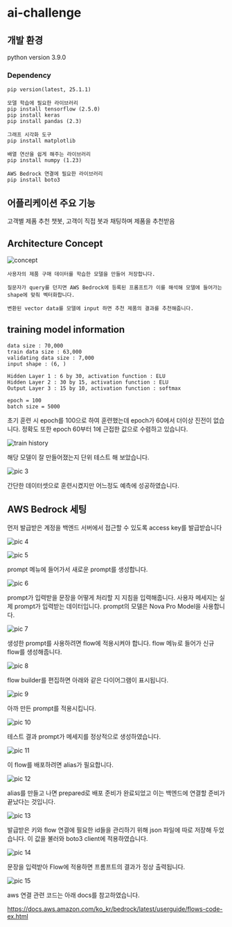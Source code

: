 # ai-challenge


## 개발 환경
python version 3.9.0

### Dependency
```
pip version(latest, 25.1.1)

모델 학습에 필요한 라이브러리
pip install tensorflow (2.5.0)
pip install keras
pip install pandas (2.3)

그래프 시각화 도구
pip install matplotlib

배열 연산을 쉽게 해주는 라이브러리
pip install numpy (1.23)

AWS Bedrock 연결에 필요한 라이브러리
pip install boto3
```

## 어플리케이션 주요 기능
고객별 제품 추천 챗봇, 고객이 직접 봇과 채팅하며 제품을 추천받음

## Architecture Concept

![concept](https://github.com/user-attachments/assets/2e246de1-f22a-478b-b8ec-5b57f837b328)

```
사용자의 제품 구매 데이터를 학습한 모델을 만들어 저장합니다.

질문자가 query를 던지면 AWS Bedrock에 등록된 프롬프트가 이를 해석해 모델에 들어가는 shape에 맞춰 벡터화합니다.

변환된 vector data를 모델에 input 하면 추천 제품의 결과를 추천해줍니다.
```



## training model information

```
data size : 70,000
train data size : 63,000
validating data size : 7,000
input shape : (6, )

Hidden Layer 1 : 6 by 30, activation function : ELU
Hidden Layer 2 : 30 by 15, activation function : ELU
Output Layer 3 : 15 by 10, activation function : softmax

epoch = 100
batch size = 5000

```

초기 훈련 시 epoch를 100으로 하여 훈련했는데 epoch가 60에서 더이상 진전이 없습니다.
정확도 또한 epoch 60부터 1에 근접한 값으로 수렴하고 있습니다.

![train history](https://github.com/user-attachments/assets/f876ec55-b13d-4cb5-b102-dc518d7c295b)

해당 모델이 잘 만들어졌는지 단위 테스트 해 보았습니다.

![pic 3](https://github.com/user-attachments/assets/96779534-06b3-4be9-b524-206ae54e3df9)


간단한 데이터셋으로 훈련시켰지만 어느정도 예측에 성공하였습니다.

## AWS Bedrock 세팅

먼저 발급받은 계정을 백엔드 서버에서 접근할 수 있도록 access key를 발급받습니다

![pic 4](https://github.com/user-attachments/assets/eb543408-c568-47b4-893d-e8bff7de8faa)

![pic 5](https://github.com/user-attachments/assets/4e60afb0-c310-454c-8fbf-f97a83537590)

prompt 메뉴에 들어가서 새로운 prompt를 생성합니다.

![pic 6](https://github.com/user-attachments/assets/31873a4e-a246-4762-a2ee-f82af25edcb9)

prompt가 입력받을 문장을 어떻게 처리할 지 지침을 입력해줍니다.
사용자 메세지는 실제 prompt가 입력받는 데이터입니다.
prompt의 모델은 Nova Pro Model을 사용합니다.

![pic 7](https://github.com/user-attachments/assets/f5300e6a-9a25-4629-9d92-fbd7432b78b7)


생성한 prompt를 사용하려면 flow에 적용시켜야 합니다.
flow 메뉴로 들어가 신규 flow를 생성해줍니다.

![pic 8](https://github.com/user-attachments/assets/3746c2ca-3543-44b5-bdcd-6aca9aa92827)


flow builder를 편집하면 아래와 같은 다이어그램이 표시됩니다.

![pic 9](https://github.com/user-attachments/assets/323f19e1-5e77-407a-aaad-a5ec42129903)


아까 만든 prompt를 적용시킵니다.

![pic 10](https://github.com/user-attachments/assets/3b78c9fa-2598-46a0-8e4c-7ab64c550721)


테스트 결과 prompt가 메세지를 정상적으로 생성하였습니다.

![pic 11](https://github.com/user-attachments/assets/be65e9cf-8fdd-481e-bfdc-fcbcb6b6ba1b)


이 flow를 배포하려면 alias가 필요합니다.

![pic 12](https://github.com/user-attachments/assets/295ae7a5-525c-4afb-88ee-d04f4ab49fcf)


alias를 만들고 나면 prepared로 배포 준비가 완료되었고 이는 백엔드에 연결할 준비가 끝났다는 것입니다.

![pic 13](https://github.com/user-attachments/assets/bbc411f3-e19a-48e5-b60b-68f00caa8a05)


발급받은 키와 flow 연결에 필요한 id들을 관리하기 위해 json 파일에 따로 저장해 두었습니다.
이 값을 불러와 boto3 client에 적용하였습니다.

![pic 14](https://github.com/user-attachments/assets/f22dbd5a-c4b4-4e27-95c8-c57c38e57854)


문장을 입력받아 Flow에 적용하면 프롬프트의 결과가 정상 출력됩니다.

![pic 15](https://github.com/user-attachments/assets/36a48f8c-b7b4-434a-bea0-00f8450735db)


aws 연결 관련 코드는 아래 docs를 참고하였습니다.

<https://docs.aws.amazon.com/ko_kr/bedrock/latest/userguide/flows-code-ex.html>




